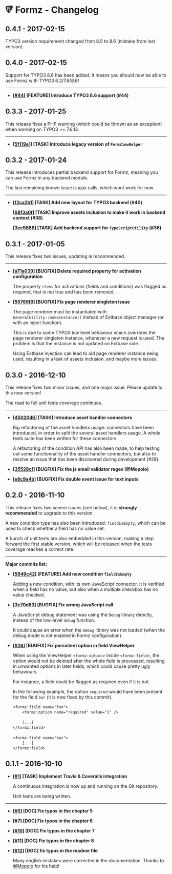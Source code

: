 # ![Formz](Documentation/Images/formz-icon@medium.png) Formz - Changelog

0.4.1 - 2017-02-15
------------------

TYPO3 version requirement changed from 8.5 to 8.6 (mistake from last version).

0.4.0 - 2017-02-15
------------------

Support for TYPO3 8.6 has been added. It means you should now be able to use Formz with TYPO3 6.2/7.6/8.6! 

----

- **[[#44](https://github.com/romm/configuration_object/pull/44)] [FEATURE] Introduce TYPO3 8.6 support (#44)**

0.3.3 - 2017-01-25
------------------

This release fixes a PHP warning (which could be thrown as an exception) when working on TYPO3 >= 7.6.13. 

----

- **[[5f119e1](https://github.com/romm/formz/commit/5f119e1be9b7510bd79378539ad02d7831cb0b15)] [TASK] Introduce legacy version of `FormViewHelper`**

0.3.2 - 2017-01-24
------------------

This release introduces partial backend support for Formz, meaning you can use Formz in any backend module.

The last remaining known issue is ajax calls, which wont work for now.

----

- **[[f2ca2b1](https://github.com/romm/formz/commit/f2ca2b19177ee2eae94e3daf6eef688191392b1d)] [TASK] Add new layout for TYPO3 backend (#40)**

  **[[98f3a0f](https://github.com/romm/formz/commit/98f3a0fc4d2fdce36717994a783db398a94633a5)] [TASK] Improve assets inclusion to make it work in backend context (#38)**

  **[[3cc9886](https://github.com/romm/formz/commit/3cc9886b05a26d524704f91b4f97d45d3501e01a)] [TASK] Add backend support for `TypoScriptUtility` (#36)**

0.3.1 - 2017-01-05
------------------

This release fixes two issues, updating is recommended.

----

- **[[a71a039](https://github.com/romm/formz/commit/a71a039ae4b56cf4f86cc428fc66e6312b1ddd52)] [BUGFIX] Delete required property for activation configuration**

  The property `items` for activations (fields and conditions) was flagged as required, that is not true and has been removed.

- **[[55769f9](https://github.com/romm/formz/commit/55769f93eb6ce16d8a7544250181eea51b02874d)] [BUGFIX] Fix page renderer singleton issue**

  The page renderer must be instantiated with `GeneralUtility::makeInstance()` instead of Extbase object manager (or with an inject function).

  This is due to some TYPO3 low level behaviour which overrides the page renderer singleton instance, whenever a new request is used. The problem is that the instance is not updated on Extbase side.

  Using Extbase injection can lead to old page renderer instance being used, resulting in a leak of assets inclusion, and maybe more issues.

0.3.0 - 2016-12-10
------------------

This release fixes two minor issues, and one major issue. Please update to this new version!

The road to full unit tests coverage continues.

----

- **[[45020d6](https://github.com/romm/formz/commit/45020d6e62ae2e30024188020b57d6dea8206d11)] [TASK] Introduce asset handler connectors**

  Big refactoring of the asset handlers usage: connectors have been introduced, in order to split the several asset handlers usage. A whole tests suite has been written for these connectors.

  A refactoring of the condition API has also been made, to help testing out some functionnality of the asset handler connectors, but also to resolve an issue that has been discovered during development (#28).

- **[[35528cf](https://github.com/romm/formz/commit/35528cf7a64501fccf091a86ffd3394e8d2a32dc)] [BUGFIX] Fix the js email validator regex (@Mopolo)**

- **[[e8c9a4b](https://github.com/romm/formz/commit/e8c9a4bd91261777587f6c16358a381e76b6daf4)] [BUGFIX] Fix double event issue for text inputs**

0.2.0 - 2016-11-10
------------------

This release fixes two severe issues (see below), it is **strongly recommended** to upgrade to this version.

A new condition type has also been introduced: `fieldIsEmpty`, which can be used to check whether a field has no value set.

A bunch of unit tests are also embedded in this version, making a step forward the first stable version, which will be released when the tests coverage reaches a correct rate.

----

**Major commits list:**

- **[[5849c42](https://github.com/romm/formz/commit/5849c4241946e673cf0895a1d2c2440eb697a0a3)] [FEATURE] Add new condition `fieldIsEmpty`**

  Adding a new condition, with its own JavaScript connector. It is verified when a field has no value, but also when a multiple checkbox has no value checked.

- **[[3e70d83](https://github.com/romm/formz/commit/3e70d8364320a050c59699f66be6c0e8b2f9ce6f)] [BUGFIX] Fix wrong JavaScript call**

  A JavaScript debug statement was using the `Debug` library directly, instead of the low-level `debug` function.

  It could cause an error when the `Debug` library was not loaded (when the debug mode is not enabled in Formz configuration).

- **[[#26](https://github.com/romm/configuration_object/pull/26)] [BUGFIX] Fix persistent option in field ViewHelper**

  When using the ViewHelper `<formz:option>` inside `<formz:field>`, the option would not be deleted after the whole field is processed, resulting in unwanted options in later fields, which could cause pretty ugly behaviours.

  For instance, a field could be flagged as required even if it is not.

  In the following example, the option `required` would have been present for the field `bar` (it is now fixed by this commit).

  ```
  <formz:field name="foo">
      <formz:option name="required" value="1" />
  
      [...]
  </formz:field>
  
  <formz:field name="bar">
      [...]
  </formz:field>
  ```

0.1.1 - 2016-10-10
------------------

- **[[#1](https://github.com/romm/configuration_object/pull/1)] [TASK] Implement Travis & Coveralls integration**

  A continuous integration is now up and running on the Git repository.

  Unit tests are being written.

-----

- **[[#5](https://github.com/romm/configuration_object/pull/5)] [DOC] Fix typos in the chapter 5**
- **[[#7](https://github.com/romm/configuration_object/pull/7)] [DOC] Fix typos in the chapter 6**
- **[[#10](https://github.com/romm/configuration_object/pull/10)] [DOC] Fix typos in the chapter 7**
- **[[#11](https://github.com/romm/configuration_object/pull/11)] [DOC] Fix typos in the chapter 8**
- **[[#12](https://github.com/romm/configuration_object/pull/12)] [DOC] fix typos in the readme file**

  Many english mistakes were corrected in the documentation. Thanks to [@Mopolo](https://github.com/Mopolo) for his help!
